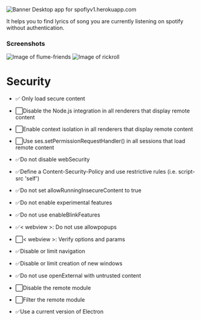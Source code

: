 ![Banner](https://github.com/itsjustaplant/spofly/blob/macos/screenshots/spofly_banner_medium.png)
Desktop app for spoflyv1.herokuapp.com

It helps you to find lyrics of song you are currently listening on spotify without authentication.

### Screenshots 

![Image of flume-friends](https://github.com/itsjustaplant/spofly/blob/macos/screenshots/flume_resized.png)
![Image of rickroll](https://github.com/itsjustaplant/spofly/blob/macos/screenshots/rickastley_resized.png)

# Security
- ✅ Only load secure content

- ⬜️Disable the Node.js integration in all renderers that display remote content

- ⬜️Enable context isolation in all renderers that display remote content

- ⬜️Use ses.setPermissionRequestHandler() in all sessions that load remote content

- ✅Do not disable webSecurity

- ✅Define a Content-Security-Policy and use restrictive rules (i.e. script-src 'self')

- ✅Do not set allowRunningInsecureContent to true

- ✅Do not enable experimental features

- ✅Do not use enableBlinkFeatures

- ✅< webview >: Do not use allowpopups

- ⬜️< webview >: Verify options and params

- ✅Disable or limit navigation

- ✅Disable or limit creation of new windows

- ✅Do not use openExternal with untrusted content

- ⬜️Disable the remote module

- ⬜️Filter the remote module

- ✅Use a current version of Electron
